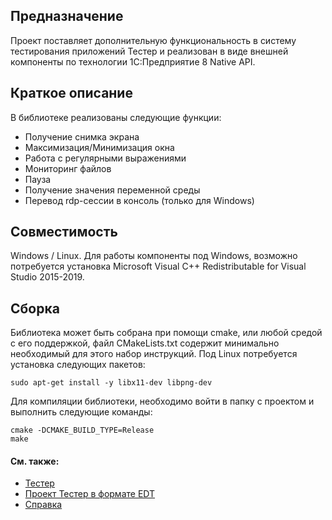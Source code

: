 ## Предназначение
Проект поставляет дополнительную функциональность в систему тестирования приложений Тестер и реализован в виде внешней компоненты по технологии 1С:Предприятие 8 Native API.

## Краткое описание
В библиотеке реализованы следующие функции:
- Получение снимка экрана
- Максимизация/Минимизация окна
- Работа с регулярными выражениями
- Мониторинг файлов
- Пауза
- Получение значения переменной среды
- Перевод rdp-сессии в консоль (только для Windows)

## Совместимость
Windows / Linux. Для работы компоненты под Windows, возможно потребуется установка Microsoft Visual C++ Redistributable for Visual Studio 2015-2019.

## Сборка
Библиотека может быть собрана при помощи cmake, или любой средой с его поддержкой, файл CMakeLists.txt содержит минимально необходимый для этого набор инструкций. Под Linux потребуется установка следующих пакетов:

```
sudo apt-get install -y libx11-dev libpng-dev
```

Для компиляции библиотеки, необходимо войти в папку с проектом и выполнить следующие команды:

```
cmake -DCMAKE_BUILD_TYPE=Release
make
```

#### См. также:
- [Тестер](https://github.com/grumagargler/tester)
- [Проект Тестер в формате EDT](https://github.com/grumagargler/tester.edt)
- [Справка](http://tester.help)
